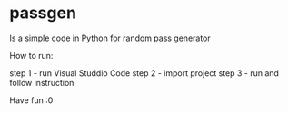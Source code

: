 # passgen

 Is a simple code in Python for random pass generator 

How to run:

step 1 - run Visual Studdio Code 
step 2 - import project 
step 3 - run and follow instruction


Have fun :0
